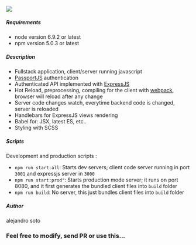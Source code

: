 [<img src="https://david-dm.org/asotog/fullstack-javascript-boilerplate.svg">](https://david-dm.org/asotog/fullstack-javascript-boilerplate)

##### Requirements
- node version 6.9.2 or latest
- npm version 5.0.3 or latest
##### Description
- Fullstack application, client/server running javascript
- [PassportJS](http://passportjs.org/) authentication
- Authenticated API implemented with [ExpressJS](https://expressjs.com/)
- Hot Reload, preprocessing, compiling for the client with [webpack](https://webpack.js.org/), browser will reload after any change
- Server code changes watch, everytime backend code is changed, server is reloaded
- Handlebars for ExpressJS views rendering
- Babel for: JSX, latest ES, etc..
- Styling with SCSS

##### Scripts
Development and production scripts :
- `npm run start:all`: Starts dev servers; client code server running in port `3001` and expressjs server in `3000`
- `npm run start:prod"`: Starts production mode server; it runs on port 8080, and it first generates the bundled client files into `build` folder
- `npm run build`: No server, this just bundles client files into `build` folder
    
##### Author
alejandro soto

### Feel free to modify, send PR or use this...

